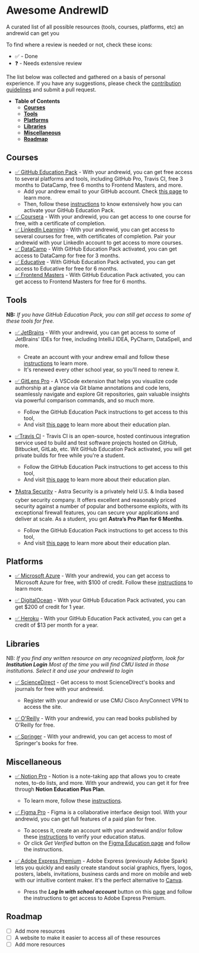 # Awesome AndrewID
A curated list of all possible resources (tools, courses, platforms, etc) an andrewid can get you

To find where a review is needed or not, check these icons:
- ✅ - Done
- ❓ - Needs extensive review

The list below was collected and gathered on a basis of personal experience. If you have any suggestions, please check the [contribution guidelines](CONTRIBUTING.md) and submit a pull request.

- **Table of Contents**
  - [**Courses**](#courses)
  - [**Tools**](#tools)
  - [**Platforms**](#platforms)
  - [**Libraries**](#libraries)
  - [**Miscellaneous**](#miscellaneous)
  - [**Roadmap**](#roadmap)


## **Courses**
- [✅ GitHub Education Pack](https://education.github.com/pack) - With your andrewid, you can get free access to several platforms and tools, including GitHub Pro, Travis CI, free 3 months to DataCamp, free 6 months to Frontend Masters, and more.
  - Add your andrew email to your GitHub account. Check [this page](https://help.github.com/en/github/setting-up-and-managing-your-github-user-account/adding-an-email-address-to-your-github-account) to learn more.
  - Then, follow these [instructions](https://help.github.com/en/github/teaching-and-learning-with-github-education/applying-for-a-student-developer-pack) to know extensively how you can activate your GitHub Education Pack.
- [✅ Coursera](https://www.coursera.org/) - With your andrewid, you can get access to one course for free, with a certificate of completion.
- [✅ LinkedIn Learning](https://www.linkedin.com/learning/) - With your andrewid, you can get access to several courses for free, with certificates of completion. Pair your andrewid with your LinkedIn account to get access to more courses.
- [✅ DataCamp](https://www.datacamp.com/) - With GitHub Education Pack activated, you can get access to DataCamp for free for 3 months.
- [✅ Educative](https://www.educative.io/) - With GitHub Education Pack activated, you can get access to Educative for free for 6 months.
- [✅ Frontend Masters](https://frontendmasters.com/) - With GitHub Education Pack activated, you can get access to Frontend Masters for free for 6 months.

## **Tools**
**NB:** _If you have GitHub Education Pack, you can still get access to some of these tools for free._

- [✅ JetBrains](https://www.jetbrains.com/) - With your andrewid, you can get access to some of JetBrains' IDEs for free, including IntelliJ IDEA, PyCharm, DataSpell, and more.
  - Create an account with your andrew email and follow these [instructions](https://www.jetbrains.com/community/education/#students) to learn more.
  - It's renewed every other school year, so you'll need to renew it.
  
- [✅ GitLens Pro](https://gitlens.amod.io/) - A VSCode extension that helps you visualize code authorship at a glance via Git blame annotations and code lens, seamlessly navigate and explore Git repositories, gain valuable insights via powerful comparison commands, and so much more.
  - Follow the GitHub Education Pack instructions to get access to this tool,
  - And visit [this page](https://www.gitkraken.com/github-student-developer-pack) to learn more about their education plan.

- [✅Travis CI](https://travis-ci.com/) - Travis CI is an open-source, hosted continuous integration service used to build and test software projects hosted on GitHub, Bitbucket, GitLab, etc. Wit GitHub Education Pack activated, you will get private builds for free while you're a student.
  - Follow the GitHub Education Pack instructions to get access to this tool,
  - And visit [this page](https://education.travis-ci.com/) to learn more about their education plan.

- [❓Astra Security](https://www.getastra.com/) - Astra Security is a privately held U.S. & India based cyber security company. It offers excellent and reasonably priced security against a number of popular and bothersome exploits, with its exceptional firewall features, you can secure your applications and deliver at scale. As a student, you get **Astra’s Pro Plan for 6 Months**.
  - Follow the GitHub Education Pack instructions to get access to this tool,
  - And visit [this page](https://www.getastra.com/github-student-developer-pack) to learn more about their education plan.

## **Platforms**
- [✅ Microsoft Azure](https://azure.microsoft.com/en-us) - With your andrewid, you can get access to Microsoft Azure for free, with $100 of credit. Follow these [instructions](https://azure.microsoft.com/en-us/free/students/) to learn more.

- [✅ DigitalOcean](https://www.digitalocean.com/) - With your GitHub Education Pack activated, you can get $200 of credit for 1 year.

- [✅ Heroku](https://www.heroku.com/) - With your GitHub Education Pack activated, you can get a credit of $13 per month for a year.

## **Libraries**
NB: _If you find any written resource on any recognized platform, look for **Institution Login** Most of the time you will find CMU listed in those institutions. Select it and use your andrewid to login_

- [✅ ScienceDirect](https://www.sciencedirect.com/) - Get access to most ScienceDirect's books and journals for free with your andrewid. 
  - Register with your andrewid or use CMU Cisco AnyConnect VPN to access the site.

- [✅ O'Reilly](https://www.oreilly.com/) - With your andrewid, you can read books published by O'Reilly for free.

- [✅ Springer](https://link.springer.com/) - With your andrewid, you can get access to most of Springer's books for free.

## **Miscellaneous**
- [✅ Notion Pro](https://www.notion.so/) - Notion is a note-taking app that allows you to create notes, to-do lists, and more. With your andrewid, you can get it for free through **Notion Education Plus Plan**. 
  - To learn more, follow these [instructions](https://www.notion.so/help/notion-for-education).

- [✅ Figma Pro](https://www.figma.com/) - Figma is a collaborative interface design tool. With your andrewid, you can get full features of a paid plan for free.
  - To access it, create an account with your andrewid and/or follow these [instructions](https://help.figma.com/hc/en-us/articles/360041061214-Verify-education-status) to verify your education status.
  - Or click *Get Verified* button on the [Figma Education page](https://www.figma.com/education/students/) and follow the instructions.

- [✅ Adobe Express Premium](https://www.adobe.com/express/) - Adobe Express (previously Adobe Spark) lets you quickly and easily create standout social graphics, flyers, logos, posters, labels, invitations, business cards and more on mobile and web with our intuitive content maker. It's the perfect alternative to [Canva](https://www.canva.com/). 
  - Press the ***Log In with school account*** button on this [page](https://express.adobe.com/sp/) and follow the instructions to get access to Adobe Express Premium.


## **Roadmap**
- [ ] Add more resources
- [ ] A website to make it easier to access all of these resources
- [ ] Add more resources